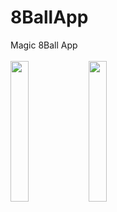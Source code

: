 # 8BallApp
Magic 8Ball App 
\
\
<img src="https://user-images.githubusercontent.com/89268846/149809175-a954f821-4fa4-46a9-acf8-fa6daf95b20f.png" width="24%">
<img src="https://user-images.githubusercontent.com/89268846/149809279-5e4d9db6-f726-4a2a-895a-c0b4d344e256.png" width="24%">
